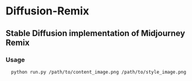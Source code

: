 # Diffusion-Remix
## Stable Diffusion implementation of Midjourney Remix

### Usage

```python3
  python run.py /path/to/content_image.png /path/to/style_image.png
```
